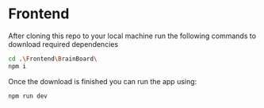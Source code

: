# Frontend

After cloning this repo to your local machine run the following commands to download required dependencies

```bash
cd .\Frontend\BrainBoard\
npm i
```

Once the download is finished you can run the app using:

```bash
npm run dev
```
